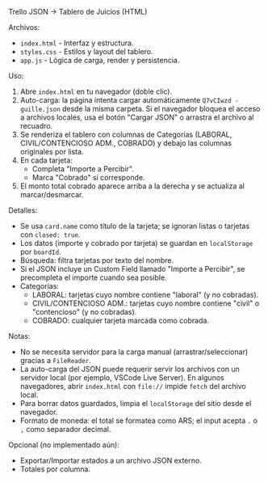 Trello JSON -> Tablero de Juicios (HTML)

Archivos:
- `index.html` - Interfaz y estructura.
- `styles.css` - Estilos y layout del tablero.
- `app.js` - Lógica de carga, render y persistencia.

Uso:
1. Abre `index.html` en tu navegador (doble clic).
2. Auto-carga: la página intenta cargar automáticamente `Q7vCIwzd - guille.json` desde la misma carpeta. Si el navegador bloquea el acceso a archivos locales, usa el botón "Cargar JSON" o arrastra el archivo al recuadro.
3. Se renderiza el tablero con columnas de Categorías (LABORAL, CIVIL/CONTENCIOSO ADM., COBRADO) y debajo las columnas originales por lista.
4. En cada tarjeta:
   - Completa "Importe a Percibir".
   - Marca "Cobrado" si corresponde.
5. El monto total cobrado aparece arriba a la derecha y se actualiza al marcar/desmarcar.

Detalles:
- Se usa `card.name` como título de la tarjeta; se ignoran listas o tarjetas con `closed: true`.
- Los datos (importe y cobrado por tarjeta) se guardan en `localStorage` por `boardId`.
- Búsqueda: filtra tarjetas por texto del nombre.
- Si el JSON incluye un Custom Field llamado "Importe a Percibir", se precompleta el importe cuando sea posible.
- Categorías: 
  - LABORAL: tarjetas cuyo nombre contiene "laboral" (y no cobradas).
  - CIVIL/CONTENCIOSO ADM.: tarjetas cuyo nombre contiene "civil" o "contencioso" (y no cobradas).
  - COBRADO: cualquier tarjeta marcada como cobrada.

Notas:
- No se necesita servidor para la carga manual (arrastrar/seleccionar) gracias a `FileReader`.
- La auto-carga del JSON puede requerir servir los archivos con un servidor local (por ejemplo, VSCode Live Server). En algunos navegadores, abrir `index.html` con `file://` impide `fetch` del archivo local.
- Para borrar datos guardados, limpia el `localStorage` del sitio desde el navegador.
- Formato de moneda: el total se formatea como ARS; el input acepta `.` o `,` como separador decimal.

Opcional (no implementado aún):
- Exportar/Importar estados a un archivo JSON externo.
- Totales por columna.
